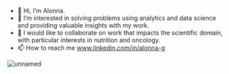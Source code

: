 - 👋 Hi, I’m Alonna.
- 👀 I’m interested in solving problems using analytics and data science and providing valuable insights with my work.
- 💞️ I would like to collaborate on work that impacts the scientific domain, with particular interests in nutrition and oncology.
- 📫 How to reach me www.linkedin.com/in/alonna-g


<!---
lonnagee/lonnagee is a ✨ special ✨ repository because its `README.md` (this file) appears on your GitHub profile.
You can click the Preview link to take a look at your changes.
--->
![unnamed](https://github.com/lonnagee/lonnagee/assets/136399598/9d2ad0b8-4a07-4680-b2c1-a9691ed7b1b5)
